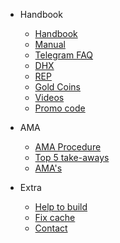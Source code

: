 - Handbook   
    - [Handbook](MDFiles/Handbook/handbook.md)   
    - [Manual](MDFiles/Handbook/manual.md)
    - [Telegram FAQ](MDFiles/Handbook/M2_FAQ.md)
    - [DHX](MDFiles/Handbook/DHX.md)
    - [REP](MDfiles/Handbook/Rep.md)
    - [Gold Coins](MDFiles/Handbook/goldcoins.md)
    - [Videos](MDFiles/Handbook/videos.md)
    - [Promo code](MDFiles/Handbook/promocodes.md)

- AMA
    - [AMA Procedure](MDFiles/AMA/AMA_Procedure.md)
    - [Top 5 take-aways](MDFiles/AMA/AMA_top5.md)
    - [AMA's](MDFiles/AMA/AMA.md)

- Extra
    - [Help to build](MDFiles/Contact/contact.md)
    - [Fix cache](MDFiles/Contact/cache.md)
    - [Contact](https://t.me/Dutchdev)


